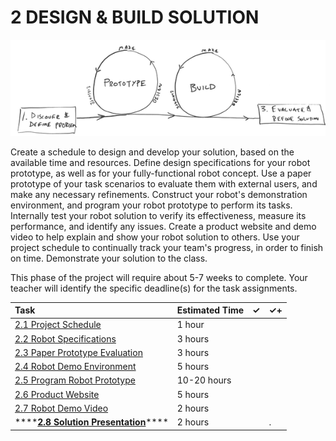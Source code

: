 # 2 DESIGN & BUILD SOLUTION

![](../../.gitbook/assets/phase-2-process.png)

Create a schedule to design and develop your solution, based on the available time and resources. Define design specifications for your robot prototype, as well as for your fully-functional robot concept. Use a paper prototype of your task scenarios to evaluate them with external users, and make any necessary refinements. Construct your robot's demonstration environment, and program your robot prototype to perform its tasks. Internally test your robot solution to verify its effectiveness, measure its performance, and identify any issues. Create a product website and demo video to help explain and show your robot solution to others. Use your project schedule to continually track your team's progress, in order to finish on time. Demonstrate your solution to the class.

This phase of the project will require about 5-7 weeks to complete. Your teacher will identify the specific deadline\(s\) for the task assignments.

| Task | Estimated Time | ✓ | ✓+ |
| :--- | :--- | :--- | :--- |
| [2.1 Project Schedule](2.1-project-schedule.md) | 1 hour |  |  |
| [2.2 Robot Specifications](2.2-robot-specifications.md) | 3 hours |  |  |
| [2.3 Paper Prototype Evaluation](2.3-paper-prototype-evaluation.md) | 3 hours |  |  |
| [2.4 Robot Demo Environment](2.4-robot-demo-environment.md) | 5 hours |  |  |
| [2.5 Program Robot Prototype](2.5-program-robot-prototype.md) | 10-20 hours |  |  |
| [2.6 Product Website](2.6-product-website.md) | 5 hours |  |  |
| [2.7 Robot Demo Video](2.7-robot-demo-video.md) | 2 hours |  |  |
| \*\*\*\*[**2.8 Solution Presentation**](2.8-solution-presentation.md)\*\*\*\* | 2 hours |  | . |



